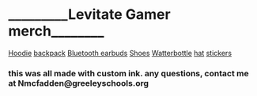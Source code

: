 <!DOCTYPE html>
<html>
    <head>    
        <meta charset="utf-8">
    </head>
    <body>
<h1>
    _________Levitate Gamer merch________
</h1>
<a target="_blank" href="https://www.customink.com/designs/levitateg/atk0-00c6-a8jf/share?pc=EMAIL-40778&utm_campaign=shared%20design&utm_source=share%20link&utm_medium=shared%20design&utm_content=shared%20desktop">Hoodie</a>
<a target="_blank" href="https://www.customink.com/designs/levbagc/atk0-00c6-a8th/share?pc=EMAIL-40778&utm_campaign=shared%20design&utm_source=share%20link&utm_medium=shared%20design&utm_content=shared%20desktop">backpack</a>
<a target="_blank" href="https://www.customink.com/designs/levbuds/atk0-00c6-a8yj/share?pc=EMAIL-40778&utm_campaign=shared%20design&utm_source=share%20link&utm_medium=shared%20design&utm_content=shared%20desktop">Bluetooth earbuds</a>
<a target="_blank" href='https://www.customink.com/designs/levshoes/atk0-00c6-a933/share?pc=EMAIL-40778&utm_campaign=shared%20design&utm_source=share%20link&utm_medium=shared%20design&utm_content=shared%20desktop'>Shoes</a>
<a target="_blank" href="https://www.customink.com/designs/levbottle/atk0-00c6-a957/share?pc=EMAIL-40778&utm_campaign=shared%20design&utm_source=share%20link&utm_medium=shared%20design&utm_content=shared%20desktop">Watterbottle</a>
<a target="_blank" href="https://www.customink.com/designs/levhat/atk0-00c6-a995/share?pc=EMAIL-40778&utm_campaign=shared%20design&utm_source=share%20link&utm_medium=shared%20design&utm_content=shared%20desktop">hat</a>
<a target="_blank" href="https://www.customink.com/designs/levsticker/atk0-00c6-a9pg/share?pc=EMAIL-40778&utm_campaign=shared%20design&utm_source=share%20link&utm_medium=shared%20design&utm_content=shared%20desktop">stickers</a>
<h3>
    this was all made with custom ink. any questions, contact me at Nmcfadden@greeleyschools.org
</h3>
    </body>
</html>
